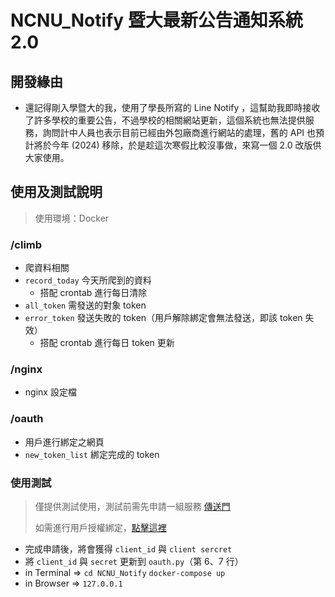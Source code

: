 # NCNU_Notify 暨大最新公告通知系統 2.0
## 開發緣由
- 還記得剛入學暨大的我，使用了學長所寫的 Line Notify ，這幫助我即時接收了許多學校的重要公告，不過學校的相關網站更新，這個系統也無法提供服務，詢問計中人員也表示目前已經由外包廠商進行網站的處理，舊的 API 也預計將於今年 (2024) 移除，於是趁這次寒假比較沒事做，來寫一個 2.0 改版供大家使用。

## 使用及測試說明
> 使用環境：Docker
### /climb 
- 爬資料相關
- `record_today` 今天所爬到的資料
    - 搭配 crontab 進行每日清除
- `all_token` 需發送的對象 token
- `error_token` 發送失敗的 token（用戶解除綁定會無法發送，即該 token 失效）
    - 搭配 crontab 進行每日 token 更新
### /nginx
- nginx 設定檔
### /oauth
- 用戶進行綁定之網頁
- `new_token_list` 綁定完成的 token
### 使用測試
> 僅提供測試使用，測試前需先申請一組服務 [傳送門](https://notify-bot.line.me/my/services/)</p>
> 如需進行用戶授權綁定，[點擊這裡]()
- 完成申請後，將會獲得 `client_id` 與 `client sercret`
- 將 `client_id` 與 `secret` 更新到 `oauth.py`（第 6、7 行）
- in Terminal => `cd NCNU_Notify` `docker-compose up`
- in Browser => `127.0.0.1`

